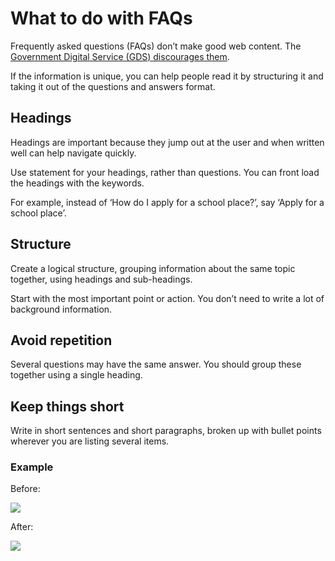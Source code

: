 What to do with FAQs
====================

Frequently asked questions (FAQs) don’t make good web content. The [Government Digital Service (GDS) discourages them](https://www.gov.uk/guidance/content-design/writing-for-gov-uk).  
  
If the information is unique, you can help people read it by structuring it and taking it out of the questions and answers format.

Headings
--------

Headings are important because they jump out at the user and when written well can help navigate quickly.  
  
Use statement for your headings, rather than questions. You can front load the headings with the keywords.  
  
For example, instead of ‘How do I apply for a school place?’, say ‘Apply for a school place’.

Structure
---------

Create a logical structure, grouping information about the same topic together, using headings and sub-headings.  
  
Start with the most important point or action. You don’t need to write a lot of background information.

Avoid repetition
----------------

Several questions may have the same answer. You should group these together using a single heading.

Keep things short
-----------------

Write in short sentences and short paragraphs, broken up with bullet points wherever you are listing several items.

### Example

Before:

![](/media/576687/what-to-do-with-faqs-eg-1.jpg?width=445.9644322845418&height=500)

After:

![](/media/576688/what-to-do-with-faqs-eg-2.jpg?width=500&height=379.85611510791363)